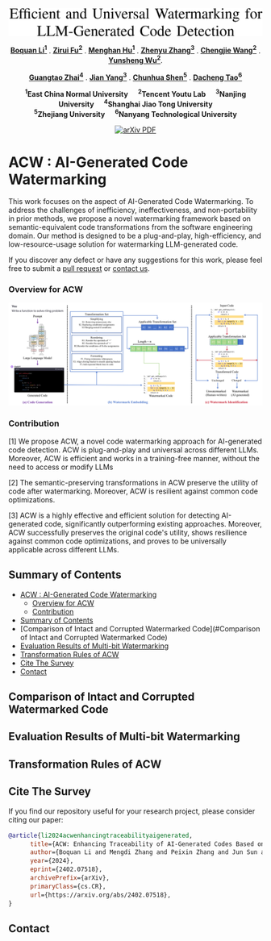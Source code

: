 <p align="center">
     <a href="https://arxiv.org/abs/2403.17881">
<img width="765" alt="image" src="assets/title.png">
     </a>
   <p align="center">
    <a href="https://scholar.google.com.hk/citations?user=1yhGS5sAAAAJ&hl=zh-CN"><strong>Boquan Li<sup>1</sup></strong></a>
    .
    <a href="https://zhangzjn.github.io/"><strong>Zirui Fu<sup>2</sup></strong></a>
    .
    <a href="https://scholar.google.com.hk/citations?user=8-Vo9cUAAAAJ&hl=zh-CN"><strong>Menghan Hu<sup>1</sup></strong></a>
    .
    <a href="https://scholar.google.com.hk/citations?hl=zh-CN&user=4daxK2AAAAAJ"><strong>Zhenyu Zhang<sup>3</sup></strong></a>
    .
    <a href="https://scholar.google.com.hk/citations?hl=zh-CN&user=fqte5H4AAAAJ"><strong>Chengjie Wang<sup>2</sup></strong></a>
    .
    <a href="https://github.com/flyingby/Awesome-Deepfake-Generation-and-Detection"><strong>Yunsheng Wu<sup>2</sup></strong></a>.
    <p align="center">
    <a href="https://scholar.google.com.hk/citations?user=E6zbSYgAAAAJ&hl=zh-CN"><strong>Guangtao Zhai<sup>4</sup></strong></a>
    .
    <a href="https://scholar.google.com.hk/citations?hl=zh-CN&user=6CIDtZQAAAAJ"><strong>Jian Yang<sup>3</sup></strong></a>
    .
    <a href="https://scholar.google.com.hk/citations?user=Ljk2BvIAAAAJ&hl=zh-CN&oi=ao"><strong>Chunhua Shen<sup>5</sup></strong></a> 
    .
    <a href="https://scholar.google.com.hk/citations?user=RwlJNLcAAAAJ&hl=zh-CN&oi=ao"><strong>Dacheng Tao<sup>6</sup></strong></a>
</p>
<p align="center">
    <strong><sup>1</sup>East China Normal University</strong> &nbsp;&nbsp;&nbsp; <strong><sup>2</sup>Tencent Youtu Lab</strong> &nbsp;&nbsp;&nbsp; <strong><sup>3</sup>Nanjing University</strong> &nbsp;&nbsp;&nbsp; <strong><sup>4</sup>Shanghai Jiao Tong University</strong>
    <br>
    <strong><sup>5</sup>Zhejiang University</strong>  &nbsp;&nbsp;&nbsp; <strong><sup>6</sup>Nanyang Technological University</strong>
    
<p align="center">
    <a href='https://arxiv.org/abs/2402.07518'>
      <img src='https://img.shields.io/badge/arXiv-PDF-green?style=flat&logo=arXiv&logoColor=green' alt='arXiv PDF'>
         </a>
  

# ACW : AI-Generated Code Watermarking  <a id="acw"></a>

This work focuses on the aspect of AI-Generated Code Watermarking. To address the challenges of inefficiency, ineffectiveness, and non-portability in prior methods, we propose a novel watermarking framework based on semantic-equivalent code transformations from the software engineering domain. Our method is designed to be a plug-and-play, high-efficiency, and low-resource-usage solution for watermarking LLM-generated code.

If you discover any defect or have any suggestions for this work, please feel free to submit a [pull request](https://github.com/flyingby/Awesome-Deepfake-Generation-and-Detection/issues) or [contact us](#contact).

### Overview for ACW

<img src="assets/Overview.png" width.="1000px">

###  Contribution

[1]  We propose ACW, a novel code watermarking approach
for AI-generated code detection. ACW is plug-and-play
and universal across different LLMs. Moreover, ACW is
efficient and works in a training-free manner, without the
need to access or modify LLMs

[2]  The semantic-preserving transformations in ACW preserve
the utility of code after watermarking. Moreover, ACW
is resilient against common code optimizations. 

[3]  ACW is a highly effective and efficient solution for detecting AI-generated code, 
significantly outperforming existing approaches. 
Moreover, ACW successfully preserves the original code's utility, 
shows resilience against common code optimizations, 
and proves to be universally applicable across different LLMs.

</p>


## Summary of Contents
- [ACW : AI-Generated Code Watermarking](#acw)
  - [Overview for ACW](#overview-for-acw)
  - [Contribution](#contribution)
- [Summary of Contents](#summary-of-contents)
- [Comparison of Intact and Corrupted Watermarked Code](#Comparison of Intact and Corrupted Watermarked Code)
- [Evaluation Results of Multi-bit Watermarking](#evaluation-results-of-multi-bit-watermarking)
- [Transformation Rules of ACW](#transformation-rules-of-acw)
- [Cite The Survey](#Cite-The-Survey)
- [Contact](#contact)


## Comparison of Intact and Corrupted Watermarked Code

## Evaluation Results of Multi-bit Watermarking

## Transformation Rules of ACW

## Cite The Survey
If you find our repository useful for your research project, please consider citing our paper:

```bibtex
@article{li2024acwenhancingtraceabilityaigenerated,
      title={ACW: Enhancing Traceability of AI-Generated Codes Based on Watermarking}, 
      author={Boquan Li and Mengdi Zhang and Peixin Zhang and Jun Sun and Xingmei Wang and Zirui Fu},
      year={2024},
      eprint={2402.07518},
      archivePrefix={arXiv},
      primaryClass={cs.CR},
      url={https://arxiv.org/abs/2402.07518}, 
}
```
## Contact

